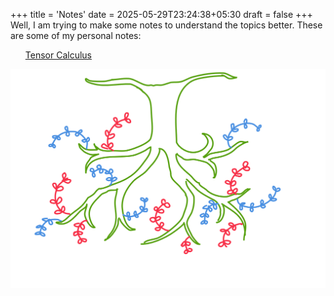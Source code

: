 +++
title = 'Notes'
date = 2025-05-29T23:24:38+05:30
draft = false
+++
Well, I am trying to make some notes to understand the topics better. These are some of my personal notes:
<ul>
<a href="https://raw.githubusercontent.com/LoneWolf1304/Notes/main/Tensor%20Analysis/main.pdf" target="_blank" rel="noopener">Tensor Calculus</a>
</ul>


<div class="floating-image">
    <img src="/images/hi.png" alt="Description">
</div>
